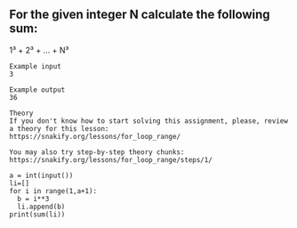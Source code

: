## For the given integer N calculate the following sum:
1³ + 2³ + ... + N³
```
Example input
3

Example output
36
```
```
Theory
If you don't know how to start solving this assignment, please, review a theory for this lesson:
https://snakify.org/lessons/for_loop_range/ 

You may also try step-by-step theory chunks:
https://snakify.org/lessons/for_loop_range/steps/1/
```
```
a = int(input())
li=[]
for i in range(1,a+1):
  b = i**3
  li.append(b)
print(sum(li))
```
